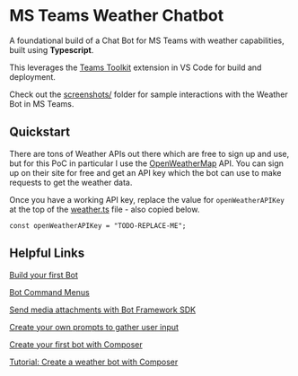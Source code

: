 # MS Teams Weather Chatbot

A foundational build of a Chat Bot for MS Teams with weather capabilities, built using **Typescript**.

This leverages the [Teams Toolkit](https://docs.microsoft.com/en-us/microsoftteams/platform/get-started/prerequisites?tabs=vscode) extension in VS Code for build and deployment.

Check out the [screenshots/](./screenshots) folder for sample interactions with the Weather Bot in MS Teams.

## Quickstart

There are tons of Weather APIs out there which are free to sign up and use, but for this PoC in particular I use the [OpenWeatherMap](https://openweathermap.org/) API. You can sign up on their site for free and get an API key which the bot can use to make requests to get the weather data.

Once you have a working API key, replace the value for `openWeatherAPIKey` at the top of the [weather.ts](./bot/weather.ts#L4) file - also copied below.

```
const openWeatherAPIKey = "TODO-REPLACE-ME";
```

## Helpful Links

[Build your first Bot](https://docs.microsoft.com/en-us/microsoftteams/platform/get-started/first-app-bot?tabs=vscode)

[Bot Command Menus](https://docs.microsoft.com/en-us/microsoftteams/platform/bots/how-to/create-a-bot-commands-menu?tabs=desktop%2Cdotnet)

[Send media attachments with Bot Framework SDK](https://docs.microsoft.com/en-us/azure/bot-service/bot-builder-howto-add-media-attachments?view=azure-bot-service-4.0&tabs=javascript)

[Create your own prompts to gather user input](https://docs.microsoft.com/en-us/azure/bot-service/bot-builder-primitive-prompts?view=azure-bot-service-4.0&tabs=javascript)

[Create your first bot with Composer](https://docs.microsoft.com/en-us/composer/quickstart-create-bot)

[Tutorial: Create a weather bot with Composer](https://docs.microsoft.com/en-us/composer/tutorial-create-weather-bot)
